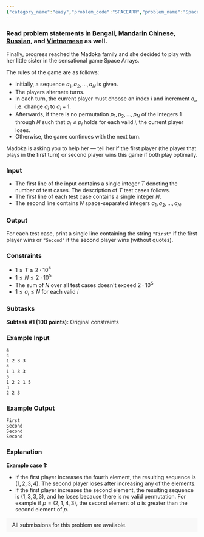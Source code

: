 ```yaml
---
{"category_name":"easy","problem_code":"SPACEARR","problem_name":"Space Arrays","problemComponents":{"constraints":"","constraintsState":false,"subtasks":"","subtasksState":false,"inputFormat":"","inputFormatState":false,"outputFormat":"","outputFormatState":false,"sampleTestCases":{"0":{"id":1,"input":"4\r\n4\r\n1 2 3 3\r\n4\r\n1 1 3 3\r\n5\r\n1 2 2 1 5\r\n3\r\n2 2 3","output":"First\r\nSecond\r\nSecond\r\nSecond","explanation":"**Example case 1:** \r\n- If the first player increases the fourth element,  the resulting sequence is $(1,2,3,4)$. The second player loses after increasing any of the elements.\r\n- If the first player increases the second element, the resulting sequence is $(1,3,3,3)$, and he loses because there is no valid permutation. For example if $p=(2,1,4,3)$,  the second element of $a$ is greater than the second element of $p$.","isDeleted":false}}},"video_editorial_url":"https://youtu.be/ymC-HaqobMw","languages_supported":{"0":"CPP14","1":"C","2":"JAVA","3":"PYTH 3.6","4":"CPP17","5":"PYTH","6":"PYP3","7":"CS2","8":"ADA","9":"PYPY","10":"TEXT","11":"PAS fpc","12":"NODEJS","13":"RUBY","14":"PHP","15":"GO","16":"HASK","17":"TCL","18":"PERL","19":"SCALA","20":"LUA","21":"kotlin","22":"BASH","23":"JS","24":"LISP sbcl","25":"rust","26":"PAS gpc","27":"BF","28":"CLOJ","29":"R","30":"D","31":"CAML","32":"FORT","33":"ASM","34":"swift","35":"FS","36":"WSPC","37":"LISP clisp","38":"SQL","39":"SCM guile","40":"PERL6","41":"ERL","42":"CLPS","43":"ICK","44":"NICE","45":"PRLG","46":"ICON","47":"COB","48":"SCM chicken","49":"PIKE","50":"SCM qobi","51":"ST","52":"SQLQ","53":"NEM"},"max_timelimit":1,"source_sizelimit":50000,"problem_author":"fairy_winx","problem_tester":"","date_added":"14-02-2021","tags":{"0":"easy","1":"fairy_winx","2":"game","3":"march21"},"problem_difficulty_level":"Easy","best_tag":"Game Theory","editorial_url":"https://discuss.codechef.com/problems/SPACEARR","time":{"view_start_date":1104528600,"submit_start_date":1104528600,"visible_start_date":1104528600,"end_date":1735669800},"is_direct_submittable":false,"problemDiscussURL":"https://discuss.codechef.com/search?q=SPACEARR","is_proctored":false,"visitedContests":{},"layout":"problem"}
---
```

### Read problem statements in [Bengali](https://www.codechef.com/download/translated/MARCH21/bengali/SPACEARR.pdf), [Mandarin Chinese](https://www.codechef.com/download/translated/MARCH21/mandarin/SPACEARR.pdf), [Russian](https://www.codechef.com/download/translated/MARCH21/russian/SPACEARR.pdf), and [Vietnamese](https://www.codechef.com/download/translated/MARCH21/vietnamese/SPACEARR.pdf) as well.

Finally, progress reached the Madoka family and she decided to play with her little sister in the sensational game Space Arrays.

The rules of the game are as follows:
- Initially, a sequence $a_1, a_2, \ldots, a_N$ is given.
- The players alternate turns.
- In each turn, the current player must choose an index $i$ and increment $a_i$, i.e. change $a_i$ to $a_i + 1$.
- Afterwards, if there is no permutation $p_1, p_2, \ldots, p_N$ of the integers $1$ through $N$ such that $a_i \leq p_i$ holds for each valid $i$, the current player loses.
- Otherwise, the game continues with the next turn.

Madoka is asking you to help her ― tell her if the first player (the player that plays in the first turn) or second player wins this game if both play optimally.

### Input
- The first line of the input contains a single integer $T$ denoting the number of test cases. The description of $T$ test cases follows.
- The first line of each test case contains a single integer $N$.
- The second line contains $N$ space-separated integers $a_1, a_2, \ldots, a_N$.

### Output
For each test case, print a single line containing the string `"First"` if the first player wins or `"Second"` if the second player wins (without quotes).

### Constraints
- $1 \leq T \leq 2 \cdot 10^4$
- $1 \leq N \leq 2 \cdot 10^5$
- The sum of $N$ over all test cases doesn't exceed $2 \cdot 10^5$
- $1 \le a_i \le N$ for each valid $i$

### Subtasks
**Subtask #1 (100 points):** Original constraints

### Example Input
```
4
4
1 2 3 3
4
1 1 3 3
5
1 2 2 1 5
3
2 2 3
```

### Example Output
```
First
Second
Second
Second
```

### Explanation

**Example case 1:** 
- If the first player increases the fourth element,  the resulting sequence is $(1,2,3,4)$. The second player loses after increasing any of the elements.
- If the first player increases the second element, the resulting sequence is $(1,3,3,3)$, and he loses because there is no valid permutation. For example if $p=(2,1,4,3)$,  the second element of $a$ is greater than the second element of $p$.

<aside style='background: #f8f8f8;padding: 10px 15px;'><div>All submissions for this problem are available.</div></aside>